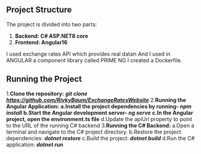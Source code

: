 ## Project Structure

The project is divided into two parts:
1. **Backend: C# ASP.NET8 core**
2. **Frontend: Angular16**

I used exchange rates API which provides real dataת
And I used in ANGULAR a component library called PRIME NG
I created a Dockerfile.

## Running the Project

1.**Clone the repository:** 
  ***git clone https://github.com/RivkyBaum/ExchangeRatesWebsite***
2.**Running the Angular Application:**
  **a.Install the project dependencies by running- ***npm install*****
  **b.Start the Angular development server- ***ng serve*****
  **c.In the Angular project, open the environment.ts file**
  d.Update the apiUrl property to point to the URL of the running C# backend
3.**Running the C# Backend:**
  a.Open a terminal and navigate to the C# project directory.
  b.Restore the project dependencies: ***dotnet restore***
  c.Build the project: ***dotnet build***
  d.Run the C# application: ***dotnet run***






  
  
